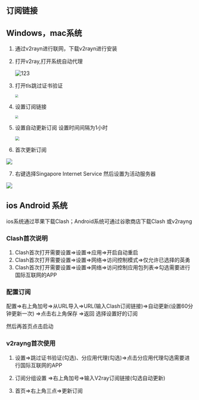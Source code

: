 ## 订阅链接

## Windows，mac系统

1. 通过v2rayn进行联网，下载v2rayn进行安装

2. 打开v2ray,打开系统自动代理

   ![123](https://sutianhua-markdowm-image.oss-cn-guangzhou.aliyuncs.com/2023202311092158283.png)

3. 打开tls跳过证书验证

   <img src="https://sutianhua-markdowm-image.oss-cn-guangzhou.aliyuncs.com/2023202311092200211.png" style="zoom: 50%;" />

4. 设置订阅链接

   <img src="https://sutianhua-markdowm-image.oss-cn-guangzhou.aliyuncs.com/2023202311092202766.png" style="zoom:50%;" />

5. 设置自动更新订阅 设置时间间隔为1小时

   <img src="https://sutianhua-markdowm-image.oss-cn-guangzhou.aliyuncs.com/2023202311092205187.png" style="zoom:67%;" />

6.  首次更新订阅

   ![](https://sutianhua-markdowm-image.oss-cn-guangzhou.aliyuncs.com/2023202311092238101.png)

7.  右键选择Singapore Internet Service  然后设置为活动服务器

   ![](https://sutianhua-markdowm-image.oss-cn-guangzhou.aliyuncs.com/2023202311092238215.png)

## ios Android 系统

ios系统通过苹果下载Clash；Android系统可通过谷歌商店下载Clash 或v2rayng

### Clash首次说明

1. Clash首次打开需要设置=>设置=>应用=>开启自动重启
2. Clash首次打开需要设置=>设置=>网络=>访问控制模式=>仅允许已选择的英勇
3. Clash首次打开需要设置=>设置=>网络=>访问控制应用包列表=>勾选需要进行国际互联网的APP

### 配置订阅

配置=>右上角加号=>从URL导入=>URL(输入Clash订阅链接)=>自动更新(设置60分钟更新一次) =>点击右上角保存 =>返回 选择设置好的订阅

然后再首页点击启动

### v2rayng首次使用

1. 设置=>跳过证书验证(勾选)、分应用代理(勾选)=>点击分应用代理勾选需要进行国际互联网的APP

2. 订阅分组设置 =>右上角加号=>输入V2ray订阅链接(勾选自动更新)

3. 首页=>右上角三点=>更新订阅

   

























